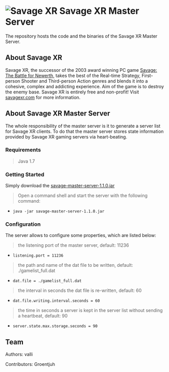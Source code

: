 ![Savage XR](http://savagexr.com/media/savagexr_logo_600.png)
Savage XR Master Server
====================
The repository hosts the code and the binaries of the Savage XR Master Server. 

## About Savage XR
Savage XR, the successor of the 2003 award winning PC game [Savage: The Battle for Newerth](http://www.savagexr.com/savage-the-battle-for-newerth-download.html), 
takes the best of the Real-time Strategy, First-person Shooter and Third-person Action genres and blends it into a cohesive, 
complex and addicting experience. Aim of the game is to destroy the enemy base. Savage XR is entirely free and non-profit! 
Visit [savagexr.com](http://savagexr.com) for more information.

## About Savage XR Master Server
The whole responsibility of the master server is it to 
generate a server list for Savage XR clients. To do that the master server stores state information provided by 
Savage XR gaming servers via heart-beating.

### Requirements

> Java 1.7

### Getting Started
Simply download the [savage-master-server-1.1.0.jar](https://github.com/valliman/savage-xr-master-server/releases/download/1.1.0/savage-master-server-1.1.0.jar)

> Open a command shell and start the server with the following command:
* `java -jar savage-master-server-1.1.0.jar`

### Configuration
The server allows to configure some properties, which are listed below:

> the listening port of the master server, default: 11236
* `listening.port = 11236` 

> the path and name of the dat file to be written, default: ./gamelist_full.dat
* `dat.file = ./gamelist_full.dat` 

> the interval in seconds the dat file is re-written, default: 60
* `dat.file.writing.interval.seconds = 60` 

> the time in seconds a server is kept in the server list without sending a heartbeat, default: 90
* `server.state.max.storage.seconds = 90` 

## Team
Authors:
  valli

Contributors:
  Groentjuh